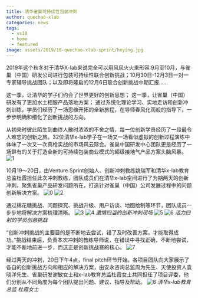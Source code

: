 ```yaml
---
title: 清华雀巢可持续性包装冲刺
author: quechao-xlab
categories: news
tags:
  - vs10
  - home
  - featured
image: assets/2019/10-quechao-xlab-sprint/heying.jpg
---
```

2019年这个秋冬对于清华X-lab来说完全可以用风风火火来形容:9月至10月，与雀巢（中国）研发公司进行包装可持续性联合创新挑战；10月30日-12月3日一对一专家辅导挑战团队；以及即将隆启的12月6日联合创新挑战中期汇报......

这一季，让清华的学子们约会了世界更好的创新思想；
这一季，让雀巢（中国）研发有了更加水土相服产品落地方案；
通过系统化理论学习、实地走访和创新冲刺训练，学员们经历了一场思维开拓的全新旅程，在导师春风化雨般的指导下，一步步明确和细化了创新挑战的方向。

从初来时彼此陌生到曲终人散时浓浓的不舍之情，每一位创新学员经历了一段最令人难忘的创新之旅。32位清华x-lab学子在一场又一场看似虚拟的创新过程演练中体味了一次又一次真枪实战的市场风云际会。雀巢中国研发中心团队更是经历了一场鲜有的关于打造全新的可持续包装商业模式的超级接地气产品方案头脑风暴。
![1](/assets\2019\10-quechao-xlab-sprint/1.jpg)

10月19〜20日，由Venture Sprint创始人、创新冲刺教练姚瑞军和清华x-lab教育总监杜霞担任此次冲刺教练，团队成员们在清华x-lab空间进行了为期两天的创新冲刺，聚焦雀巢产品研发问题所在，打造针对雀巢（中国）公司发展过程中的问题创新解决方案。
![0](/assets\2019\10-quechao-xlab-sprint/0.jpg)
![2](/assets\2019\10-quechao-xlab-sprint/2.jpg)

通过棉花糖挑战、问题探究、挑战升级、用户访谈、地图绘制等环节，团队成员一步步地将解决方案梳理清晰。
![3](/assets\2019\10-quechao-xlab-sprint/3.jpg)
![4](/assets\2019\10-quechao-xlab-sprint/4.jpg)
_激情四溢的创新冲刺现场_
![5](/assets\2019\10-quechao-xlab-sprint/5.jpg)
![6](/assets\2019\10-quechao-xlab-sprint/6.jpg)
_活力四射的学员创意挑战_

“创新冲刺挑战的主要目的是不断地去尝试，错了及时改善方案，才能取得成功。”挑战结束后，负责本次冲刺的教练导师说，在错误中寻找正确，不断地尝试，才能不断地前进一步，而这正是创新挑战赛的核心。
![7](/assets\2019\10-quechao-xlab-sprint/7.jpg)

经过两天的冲刺，20日下午4点，final pitch环节开始。各项目团队向大家展示了各自的创新挑战方向和相应的解决方案，由安永咨询总监周为先生、天使投资人袁晓洋先生、雀巢研发谢敏女士和x-lab教育总监杜霞女士共同担任了项目评委，他们分别从不同角度为每个团队提出问题、建议、指导及帮助。
![8](/assets\2019\10-quechao-xlab-sprint/8.jpg)
_清华x-lab教育总监  杜霞女士_
